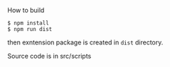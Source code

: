 How to build

```
$ npm install
$ npm run dist
```

then exntension package is created in `dist` directory.

Source code is in src/scripts